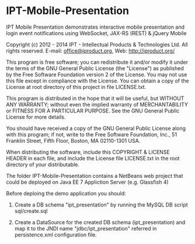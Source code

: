 IPT-Mobile-Presentation
=======================

IPT Mobile Presentation demonstrates interactive mobile presentation and login event notifications using WebSocket, JAX-RS (REST) & jQuery Mobile

Copyright (c) 2012 - 2014 IPT - Intellectual Products & Technologies Ltd. All rights reserved.
E-mail: office@iproduct.org,
Web: http://iproduct.org/

This program is free software; you can redistribute it and/or modify
it under the terms of the GNU General Public License (the "License")
as published by the Free Software Foundation version 2 of the License.
You may not use this file except in compliance with the License. You can
obtain a copy of the License at root directory of this project in file
LICENSE.txt.

This program is distributed in the hope that it will be useful,
but WITHOUT ANY WARRANTY; without even the implied warranty of
MERCHANTABILITY or FITNESS FOR A PARTICULAR PURPOSE. See the
GNU General Public License for more details.

You should have received a copy of the GNU General Public License along
with this program; if not, write to the Free Software Foundation, Inc.,
51 Franklin Street, Fifth Floor, Boston, MA 02110-1301 USA.

When distributing the software, include this COPYRIGHT & LICENSE HEADER
in each file, and include the License file LICENSE.txt in the root directory
of your distributable.

The folder IPT-Mobile-Presentation contains a NetBeans web project that could be
deployed on Java EE 7 Appliction Server (e.g. Glassfish 4)

Before deploing the demo application you should:

1. Create a DB schema "ipt_presentation" by running the MySQL DB script sql/create.sql

2. Create a DataSource for the created DB schema (ipt_presentation) and map it to the JNDI name "jdbc/ipt_presentation" referred in persistence.xml configuration file.

